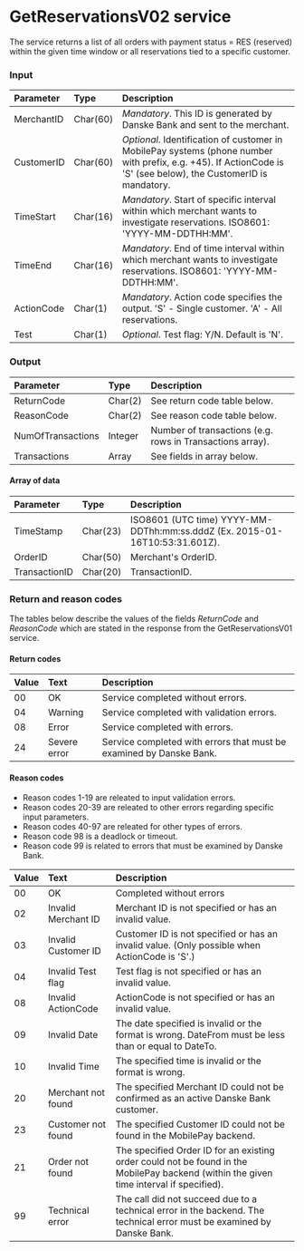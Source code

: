 # GetReservationsV02 service #
The service returns a list of all orders with payment status = RES (reserved) within the given time window or all reservations tied to a specific customer.

### Input ###
|Parameter|Type|Description|
|:--------|:---|:----------|
|MerchantID|Char(60)|_Mandatory_. This ID is generated by Danske Bank and sent to the merchant.|
|CustomerID|Char(60)|_Optional_. Identification of customer in MobilePay systems (phone number with prefix, e.g. +45). If ActionCode is 'S' (see below), the CustomerID is mandatory.|
|TimeStart|Char(16)|_Mandatory_. Start of specific interval within which merchant wants to investigate reservations. ISO8601: 'YYYY-MM-DDTHH:MM'.|
|TimeEnd|Char(16)|_Mandatory_. End of time interval within which merchant wants to investigate reservations. ISO8601: 'YYYY-MM-DDTHH:MM'.|
|ActionCode|Char(1)|_Mandatory_. Action code specifies the output. 'S' - Single customer. 'A' - All reservations.|
|Test|Char(1)|_Optional_. Test flag: Y/N. Default is 'N'.|

### Output ###
|Parameter|Type|Description|
|:--------|:---|:----------|
|ReturnCode|Char(2)|See return code table below.|
|ReasonCode|Char(2)|See reason code table below.|
|NumOfTransactions|Integer|Number of transactions (e.g. rows in Transactions array).|
|Transactions|Array|See fields in array below.|

#### Array of data ####
|Parameter|Type|Description|
|:--------|:---|:----------|
|TimeStamp|Char(23)|ISO8601 (UTC time) YYYY-MM-DDThh:mm:ss.dddZ (Ex. 2015-01-16T10:53:31.601Z).|
|OrderID|Char(50)|Merchant's OrderID.|
|TransactionID|Char(20)|TransactionID.|

### Return and reason codes ###
The tables below describe the values of the fields *ReturnCode* and *ReasonCode* which are stated in the response from the GetReservationsV01 service.

#### Return codes ####
|Value|Text|Description|
|:----|:---|:----------|
|00|OK|Service completed without errors.|
|04|Warning|Service completed with validation errors.|
|08|Error|Service completed with errors.|
|24|Severe error|Service completed with errors that must be examined by Danske Bank.|

#### Reason codes ####
- Reason codes 1-19 are releated to input validation errors.
- Reason codes 20-39 are releated to other errors regarding specific input parameters.
- Reason codes 40-97 are releated for other types of errors.
- Reason code 98 is a deadlock or timeout.
- Reason code 99 is related to errors that must be examined by Danske Bank.

|Value|Text|Description|
|:----|:---|:----------|
|00|OK|Completed without errors|
|02|Invalid Merchant ID|Merchant ID is not specified or has an invalid value.|
|03|Invalid Customer ID|Customer ID is not specified or has an invalid value. (Only possible when ActionCode is 'S'.)|
|04|Invalid Test flag |Test flag is not specified or has an invalid value.|
|08|Invalid ActionCode|ActionCode is not specified or has an invalid value.|
|09|Invalid Date|The date specified is invalid or the format is wrong. DateFrom must be less than or equal to DateTo.|
|10|Invalid Time|The specified time is invalid or the format is wrong.|
|20|Merchant not found|The specified Merchant ID could not be confirmed as an active Danske Bank customer.|
|23|Customer not found|The specified Customer ID could not be found in the MobilePay backend.|
|21|Order not found|The specified Order ID for an existing order could not be found in the MobilePay backend (within the given time interval if specified).|
|99|Technical error|The call did not succeed due to a technical error in the backend. The technical error must be examined by Danske Bank.|
